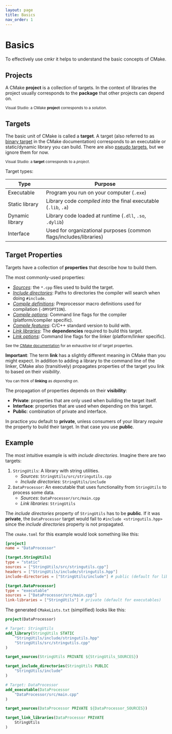 ```yaml
---
layout: page
title: Basics
nav_order: 1
---
```


# Basics

To effectively use cmkr it helps to understand the basic concepts of CMake.

## Projects

A CMake **project** is a collection of targets. In the context of libraries the project usually corresponds to the **package** that other projects can depend on.

<sub>Visual Studio: a CMake **project** corresponds to a _solution_.</sub>

## Targets

The basic unit of CMake is called a **target**. A target (also referred to as [binary target](https://cmake.org/cmake/help/latest/manual/cmake-buildsystem.7.html#binary-targets) in the CMake documentation) corresponds to an executable or static/dynamic library you can build. There are also [pseudo targets](https://cmake.org/cmake/help/latest/manual/cmake-buildsystem.7.html#pseudo-targets), but we ignore them for now.

<sub>Visual Studio: a **target** corresponds to a _project_.</sub>

Target types:

|Type|Purpose|
|-|-|
|Executable|Program you run on your computer (`.exe`)|
|Static library|Library code _compiled into_ the final executable (`.lib`, `.a`)|
|Dynamic library|Library code loaded at runtime (`.dll`, `.so`, `.dylib`)|
|Interface|Used for organizational purposes (common flags/includes/libraries)|

## Target Properties

Targets have a collection of **properties** that describe how to build them.

The most commonly-used properties:

- [_Sources_](https://cmake.org/cmake/help/latest/command/target_sources.html): the `*.cpp` files used to build the target.
- [_Include directories_](https://cmake.org/cmake/help/latest/command/target_include_directories.html): Paths to directories the compiler will search when doing `#include`.
- [_Compile definitions_](https://cmake.org/cmake/help/latest/command/target_compile_definitions.html): Preprocessor macro definitions used for compilation (`-DMYOPTION`).
- [_Compile options_](https://cmake.org/cmake/help/latest/command/target_compile_options.html): Command line flags for the compiler (platform/compiler specific).
- [_Compile features_](https://cmake.org/cmake/help/latest/command/target_compile_features.html): C/C++ standard version to build with.
- [_Link libraries_](https://cmake.org/cmake/help/latest/command/target_link_libraries.html): The **dependencies** required to build this target.
- [_Link options_](https://cmake.org/cmake/help/latest/command/target_link_options.html): Command line flags for the linker (platform/linker specific).

<sub>See the [CMake documentation](https://cmake.org/cmake/help/latest/manual/cmake-properties.7.html#properties-on-targets) for an exhaustive list of target properties.</sub>

**Important**: The term **link** has a slightly different meaning in CMake than you might expect. In addition to adding a library to the command line of the linker, CMake also (transitively) propagates properties of the target you link to based on their _visibility_.

<sub>You can think of **linking** as _depending on_.</sub>

The propagation of properties depends on their **visibility**:

- **Private**: properties that are only used when building the target itself.
- **Interface**: properties that are used when depending on this target.
- **Public**: combination of private and interface.

In practice you default to **private**, unless consumers of your library _require_ the property to build their target. In that case you use **public**.

## Example

The most intuitive example is with _include directories_. Imagine there are two targets:

1. `StringUtils`: A library with string utilities.
   - _Sources_: `StringUtils/src/stringutils.cpp`
   - _Include directories_: `StringUtils/include`
2. `DataProcessor`: An executable that uses functionality from `StringUtils` to process some data.
   - _Sources_: `DataProcessor/src/main.cpp`
   - _Link libraries_: `StringUtils`

The _include directories_ property of `StringUtils` has to be **public**. If it was **private**, the `DataProcessor` target would fail to `#include <stringutils.hpp>` since the _include directories_ property is not propagated.

The `cmake.toml` for this example would look something like this:

```toml
[project]
name = "DataProcessor"

[target.StringUtils]
type = "static"
sources = ["StringUtils/src/stringutils.cpp"]
headers = ["StringUtils/include/stringutils.hpp"]
include-directories = ["StringUtils/include"] # public (default for libraries)

[target.DataProcessor]
type = "executable"
sources = ["DataProcessor/src/main.cpp"]
link-libraries = ["StringUtils"] # private (default for executables)
```

The generated `CMakeLists.txt` (simplified) looks like this:

```cmake
project(DataProcessor)

# Target: StringUtils
add_library(StringUtils STATIC
    "StringUtils/include/stringutils.hpp"
    "StringUtils/src/stringutils.cpp"
)

target_sources(StringUtils PRIVATE ${StringUtils_SOURCES})

target_include_directories(StringUtils PUBLIC
	"StringUtils/include"
)

# Target: DataProcessor
add_executable(DataProcessor
    "DataProcessor/src/main.cpp"
)

target_sources(DataProcessor PRIVATE ${DataProcessor_SOURCES})

target_link_libraries(DataProcessor PRIVATE
    StringUtils
)
```
